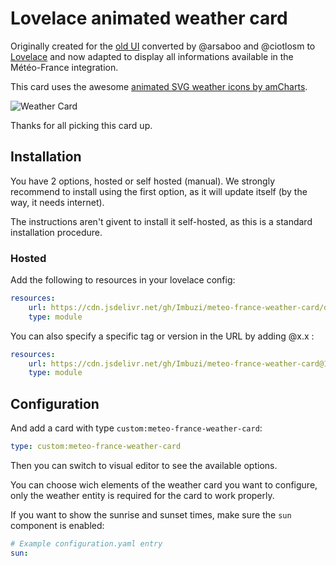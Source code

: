# Lovelace animated weather card

Originally created for the [old UI](https://community.home-assistant.io/t/custom-ui-weather-state-card-with-a-question/23008) converted by @arsaboo and @ciotlosm to [Lovelace](https://community.home-assistant.io/t/custom-ui-weather-state-card-with-a-question/23008/291) and now adapted to display all informations available in the Météo-France integration.

This card uses the awesome [animated SVG weather icons by amCharts](https://www.amcharts.com/free-animated-svg-weather-icons/).

![Weather Card](https://github.com/Imbuzi/meteo-france-weather-card/blob/master/weather-card.gif?raw=true)

Thanks for all picking this card up.

## Installation

You have 2 options, hosted or self hosted (manual).
We strongly recommend to install using the first option, as it will update itself (by the way, it needs internet).

The instructions aren't givent to install it self-hosted, as this is a standard installation procedure.

### Hosted

Add the following to resources in your lovelace config:

```yaml
resources:
    url: https://cdn.jsdelivr.net/gh/Imbuzi/meteo-france-weather-card/dist/meteo-france-weather-card.js
    type: module
```

You can also specify a specific tag or version in the URL by adding @x.x :

```yaml
resources:
    url: https://cdn.jsdelivr.net/gh/Imbuzi/meteo-france-weather-card@1.1/dist/meteo-france-weather-card.js
    type: module
```

## Configuration

And add a card with type `custom:meteo-france-weather-card`:

```yaml
type: custom:meteo-france-weather-card
```

Then you can switch to visual editor to see the available options.

You can choose wich elements of the weather card you want to configure, only the weather entity is required for the card to work properly.

If you want to show the sunrise and sunset times, make sure the `sun` component is enabled:

```yaml
# Example configuration.yaml entry
sun:
```
